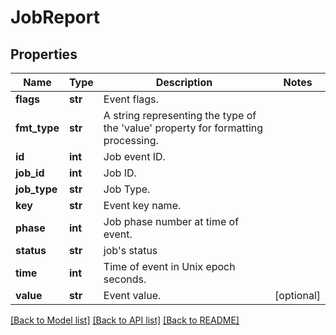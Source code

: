 # JobReport

## Properties
Name | Type | Description | Notes
------------ | ------------- | ------------- | -------------
**flags** | **str** | Event flags. | 
**fmt_type** | **str** | A string representing the type of the &#39;value&#39; property for formatting processing. | 
**id** | **int** | Job event ID. | 
**job_id** | **int** | Job ID. | 
**job_type** | **str** | Job Type. | 
**key** | **str** | Event key name. | 
**phase** | **int** | Job phase number at time of event. | 
**status** | **str** | job&#39;s status | 
**time** | **int** | Time of event in Unix epoch seconds. | 
**value** | **str** | Event value. | [optional] 

[[Back to Model list]](../README.md#documentation-for-models) [[Back to API list]](../README.md#documentation-for-api-endpoints) [[Back to README]](../README.md)


